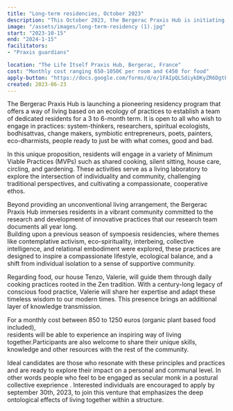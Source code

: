 ```yaml
---
title: "Long-term residencies, October 2023"
description: "This October 2023, the Bergerac Praxis Hub is initiating a long-term residency program that fuses the contemplative atmosphere of a monastery with the intellectual curiosity of a university. Designed for those drawn to a metamodern path, the 3 to 6-month program encourages conscious co-living and engagement in an ecology of practices like shared cooking and just sitting."
image: "/assets/images/long-term-residency (1).jpg"
start: "2023-10-15"
end: "2024-1-15"
facilitators:
- "Praxis guardians" 

location: "The Life Itself Praxis Hub, Bergerac, France"
cost: "Monthly cost ranging 650-1050€ per room and €450 for food"
apply-button: "https://docs.google.com/forms/d/e/1FAIpQLSdiykDKyZR6DgtPKeYuNePy9sWc-qkIc4BVfKBRjkFWKvFp-g/viewform"
created: 2023-06-23
---
```


The Bergerac Praxis Hub is launching a pioneering residency program that offers a way of living based on an  ecology of practices to establish a team of dedicated residents for a 3 to 6-month term. It is open to all who wish to engage in practices: 
system-thinkers, researchers, spiritual ecologists, bodhisattvas, change makers, symbiotic entrepreneurs, poets, 
painters, eco-dharmists, people ready to just be with what comes, good and bad.

In this unique proposition, residents will engage in a variety of Minimum Viable Practices (MVPs) such as shared cooking, silent sitting, house care, circling, and gardening. These activities serve as a living laboratory to explore the intersection of individuality and community, challenging traditional perspectives, and cultivating a compassionate, 
cooperative ethos.

Beyond providing an unconventional living arrangement, the Bergerac Praxis Hub immerses residents 
in a vibrant community committed to the research and development of innovative practices that our research team documents all year long.  
Building upon a previous season of sympoesis residencies, where themes like contemplative activism, 
eco-spirituality, interbeing, collective intelligence, and relational embodiment were explored, these 
practices are designed to inspire a compassionate lifestyle, ecological balance, and a shift from individual 
isolation to a sense of supportive community. 

Regarding food, our house Tenzo, Valerie, will guide them through daily cooking practices rooted in the Zen 
tradition. With a century-long legacy of conscious food practice, Valerie will share her expertise and adapt 
these timeless wisdom to our modern times. This presence brings an additional layer of knowledge transmission.

For a monthly cost between 850 to 1250 euros (organic plant based food included),  
residents will be able to experience an inspiring  way of living together.Participants  are also welcome to share their unique skills, knowledge and other resources with the rest of the community. 

Ideal candidates are those who resonate with these principles and practices and are ready to explore their impact on a 
personal and communal level. In other words people who feel to be engaged as secular monk in a postural collective exeprience . Interested individuals are encouraged to apply by september 30th, 2023, to join this 
venture that emphasizes the deep ontological effects  of living together within a structure. 
